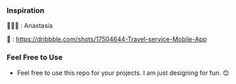 ### Inspiration

👩🏻‍🦰 : Anastasia

🔗 : https://dribbble.com/shots/17504644-Travel-service-Mobile-App

### Feel Free to Use

- Feel free to use this repo for your projects. I am just designing for fun.
  😊

